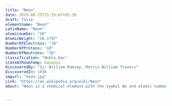 ```yaml
---
title: "Neon"
date: 2019-08-25T15:33:07+05:30
draft: false
elementname: "Neon"
LatinName: "Neon"
atomicnumber: "10"
AtomicWeight: "20.1797"
NumberOfElectrons: "10"
NumberOfProtons: "10"
NumberOfNeutrons: "10" 
classification: "Noble-Gas"
stateAtRoomTemp: Gaseous
DiscoveredBy: "Sir William Ramsay, Morris William Travers" 
DiscoveredIn: 1898
imgurl: "neon.jpg"
Link: "https://en.wikipedia.org/wiki/Neon"
about: "Neon is a chemical element with the symbol Ne and atomic number 10. It is a noble gas. Neon is a colorless, odorless, inert monatomic gas under standard conditions, with about two-thirds the density of air. It was discovered (along with krypton and xenon) in 1898 as one of the three residual rare inert elements remaining in dry air, after nitrogen, oxygen, argon and carbon dioxide were removed. Neon was the second of these three rare gases to be discovered and was immediately recognized as a new element from its bright red emission spectrum. Neon is chemically inert, and no uncharged neon compounds are known. The compounds of neon currently known include ionic molecules, molecules held together by van der Waals forces and clathrates."


---
```


